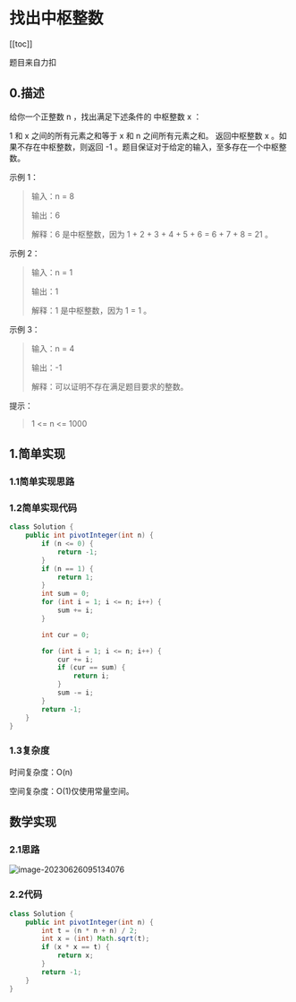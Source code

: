 # 找出中枢整数
[[toc]]

题目来自力扣

## 0.描述

给你一个正整数 n ，找出满足下述条件的 中枢整数 x ：

1 和 x 之间的所有元素之和等于 x 和 n 之间所有元素之和。
返回中枢整数 x 。如果不存在中枢整数，则返回 -1 。题目保证对于给定的输入，至多存在一个中枢整数。

示例 1：
> 输入：n = 8
> 
> 输出：6
> 
> 解释：6 是中枢整数，因为 1 + 2 + 3 + 4 + 5 + 6 = 6 + 7 + 8 = 21 。

示例 2：

> 输入：n = 1
> 
> 输出：1
> 
> 解释：1 是中枢整数，因为 1 = 1 。

示例 3：
> 输入：n = 4
> 
> 输出：-1
> 
> 解释：可以证明不存在满足题目要求的整数。


提示：

> 1 <= n <= 1000

## 1.简单实现

### 1.1简单实现思路



### 1.2简单实现代码

```java
class Solution {
    public int pivotInteger(int n) {
        if (n <= 0) {
            return -1;
        }
        if (n == 1) {
            return 1;
        }
        int sum = 0;
        for (int i = 1; i <= n; i++) {
            sum += i;
        }

        int cur = 0;

        for (int i = 1; i <= n; i++) {
            cur += i;
            if (cur == sum) {
                return i;
            }
            sum -= i;
        }
        return -1;
    }
}
```

### 1.3复杂度

时间复杂度：O(n)

空间复杂度：O(1)仅使用常量空间。



## 数学实现

### 2.1思路

![image-20230626095134076](img/pivotInteger/85217320e846a284bd5acc7147d412ee.png)

### 2.2代码

```java
class Solution {
    public int pivotInteger(int n) {
        int t = (n * n + n) / 2;
        int x = (int) Math.sqrt(t);
        if (x * x == t) {
            return x;
        }
        return -1;
    }
}
```





